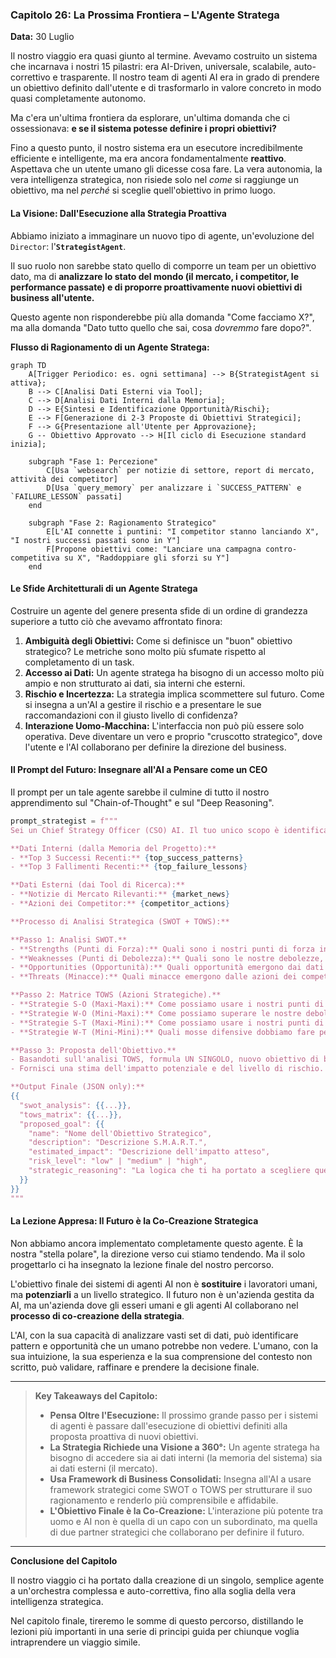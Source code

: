 ### **Capitolo 26: La Prossima Frontiera – L'Agente Stratega**

**Data:** 30 Luglio

Il nostro viaggio era quasi giunto al termine. Avevamo costruito un sistema che incarnava i nostri 15 pilastri: era AI-Driven, universale, scalabile, auto-correttivo e trasparente. Il nostro team di agenti AI era in grado di prendere un obiettivo definito dall'utente e di trasformarlo in valore concreto in modo quasi completamente autonomo.

Ma c'era un'ultima frontiera da esplorare, un'ultima domanda che ci ossessionava: **e se il sistema potesse definire i propri obiettivi?**

Fino a questo punto, il nostro sistema era un esecutore incredibilmente efficiente e intelligente, ma era ancora fondamentalmente **reattivo**. Aspettava che un utente umano gli dicesse cosa fare. La vera autonomia, la vera intelligenza strategica, non risiede solo nel *come* si raggiunge un obiettivo, ma nel *perché* si sceglie quell'obiettivo in primo luogo.

#### **La Visione: Dall'Esecuzione alla Strategia Proattiva**

Abbiamo iniziato a immaginare un nuovo tipo di agente, un'evoluzione del `Director`: l'**`StrategistAgent`**.

Il suo ruolo non sarebbe stato quello di comporre un team per un obiettivo dato, ma di **analizzare lo stato del mondo (il mercato, i competitor, le performance passate) e di proporre proattivamente nuovi obiettivi di business all'utente.**

Questo agente non risponderebbe più alla domanda "Come facciamo X?", ma alla domanda "Dato tutto quello che sai, cosa *dovremmo* fare dopo?".

**Flusso di Ragionamento di un Agente Stratega:**

```mermaid
graph TD
    A[Trigger Periodico: es. ogni settimana] --> B{StrategistAgent si attiva};
    B --> C[Analisi Dati Esterni via Tool];
    C --> D[Analisi Dati Interni dalla Memoria];
    D --> E{Sintesi e Identificazione Opportunità/Rischi};
    E --> F[Generazione di 2-3 Proposte di Obiettivi Strategici];
    F --> G{Presentazione all'Utente per Approvazione};
    G -- Obiettivo Approvato --> H[Il ciclo di Esecuzione standard inizia];

    subgraph "Fase 1: Percezione"
        C[Usa `websearch` per notizie di settore, report di mercato, attività dei competitor]
        D[Usa `query_memory` per analizzare i `SUCCESS_PATTERN` e `FAILURE_LESSON` passati]
    end

    subgraph "Fase 2: Ragionamento Strategico"
        E[L'AI connette i puntini: "I competitor stanno lanciando X", "I nostri successi passati sono in Y"]
        F[Propone obiettivi come: "Lanciare una campagna contro-competitiva su X", "Raddoppiare gli sforzi su Y"]
    end
```

#### **Le Sfide Architetturali di un Agente Stratega**

Costruire un agente del genere presenta sfide di un ordine di grandezza superiore a tutto ciò che avevamo affrontato finora:

1.  **Ambiguità degli Obiettivi:** Come si definisce un "buon" obiettivo strategico? Le metriche sono molto più sfumate rispetto al completamento di un task.
2.  **Accesso ai Dati:** Un agente stratega ha bisogno di un accesso molto più ampio e non strutturato ai dati, sia interni che esterni.
3.  **Rischio e Incertezza:** La strategia implica scommettere sul futuro. Come si insegna a un'AI a gestire il rischio e a presentare le sue raccomandazioni con il giusto livello di confidenza?
4.  **Interazione Uomo-Macchina:** L'interfaccia non può più essere solo operativa. Deve diventare un vero e proprio "cruscotto strategico", dove l'utente e l'AI collaborano per definire la direzione del business.

#### **Il Prompt del Futuro: Insegnare all'AI a Pensare come un CEO**

Il prompt per un tale agente sarebbe il culmine di tutto il nostro apprendimento sul "Chain-of-Thought" e sul "Deep Reasoning".

```python
prompt_strategist = f"""
Sei un Chief Strategy Officer (CSO) AI. Il tuo unico scopo è identificare la prossima, singola iniziativa più impattante per il business. Analizza i seguenti dati e proponi un nuovo obiettivo strategico.

**Dati Interni (dalla Memoria del Progetto):**
- **Top 3 Successi Recenti:** {top_success_patterns}
- **Top 3 Fallimenti Recenti:** {top_failure_lessons}

**Dati Esterni (dai Tool di Ricerca):**
- **Notizie di Mercato Rilevanti:** {market_news}
- **Azioni dei Competitor:** {competitor_actions}

**Processo di Analisi Strategica (SWOT + TOWS):**

**Passo 1: Analisi SWOT.**
- **Strengths (Punti di Forza):** Quali sono i nostri punti di forza interni, basati sui successi passati?
- **Weaknesses (Punti di Debolezza):** Quali sono le nostre debolezze, basate sui fallimenti passati?
- **Opportunities (Opportunità):** Quali opportunità emergono dai dati di mercato?
- **Threats (Minacce):** Quali minacce emergono dalle azioni dei competitor?

**Passo 2: Matrice TOWS (Azioni Strategiche).**
- **Strategie S-O (Maxi-Maxi):** Come possiamo usare i nostri punti di forza per cogliere le opportunità?
- **Strategie W-O (Mini-Maxi):** Come possiamo superare le nostre debolezze sfruttando le opportunità?
- **Strategie S-T (Maxi-Mini):** Come possiamo usare i nostri punti di forza per difenderci dalle minacce?
- **Strategie W-T (Mini-Mini):** Quali mosse difensive dobbiamo fare per minimizzare debolezze e minacce?

**Passo 3: Proposta dell'Obiettivo.**
- Basandoti sull'analisi TOWS, formula UN SINGOLO, nuovo obiettivo di business che sia S.M.A.R.T. (Specifico, Misurabile, Azionabile, Rilevante, Definito nel Tempo).
- Fornisci una stima dell'impatto potenziale e del livello di rischio.

**Output Finale (JSON only):**
{{
  "swot_analysis": {{...}},
  "tows_matrix": {{...}},
  "proposed_goal": {{
    "name": "Nome dell'Obiettivo Strategico",
    "description": "Descrizione S.M.A.R.T.",
    "estimated_impact": "Descrizione dell'impatto atteso",
    "risk_level": "low" | "medium" | "high",
    "strategic_reasoning": "La logica che ti ha portato a scegliere questo obiettivo rispetto ad altri."
  }}
}}
"""
```

#### **La Lezione Appresa: Il Futuro è la Co-Creazione Strategica**

Non abbiamo ancora implementato completamente questo agente. È la nostra "stella polare", la direzione verso cui stiamo tendendo. Ma il solo progettarlo ci ha insegnato la lezione finale del nostro percorso.

L'obiettivo finale dei sistemi di agenti AI non è **sostituire** i lavoratori umani, ma **potenziarli** a un livello strategico. Il futuro non è un'azienda gestita da AI, ma un'azienda dove gli esseri umani e gli agenti AI collaborano nel **processo di co-creazione della strategia**.

L'AI, con la sua capacità di analizzare vasti set di dati, può identificare pattern e opportunità che un umano potrebbe non vedere. L'umano, con la sua intuizione, la sua esperienza e la sua comprensione del contesto non scritto, può validare, raffinare e prendere la decisione finale.

---
> **Key Takeaways del Capitolo:**
>
> *   **Pensa Oltre l'Esecuzione:** Il prossimo grande passo per i sistemi di agenti è passare dall'esecuzione di obiettivi definiti alla proposta proattiva di nuovi obiettivi.
> *   **La Strategia Richiede una Visione a 360°:** Un agente stratega ha bisogno di accedere sia ai dati interni (la memoria del sistema) sia ai dati esterni (il mercato).
> *   **Usa Framework di Business Consolidati:** Insegna all'AI a usare framework strategici come SWOT o TOWS per strutturare il suo ragionamento e renderlo più comprensibile e affidabile.
> *   **L'Obiettivo Finale è la Co-Creazione:** L'interazione più potente tra uomo e AI non è quella di un capo con un subordinato, ma quella di due partner strategici che collaborano per definire il futuro.
---

**Conclusione del Capitolo**

Il nostro viaggio ci ha portato dalla creazione di un singolo, semplice agente a un'orchestra complessa e auto-correttiva, fino alla soglia della vera intelligenza strategica.

Nel capitolo finale, tireremo le somme di questo percorso, distillando le lezioni più importanti in una serie di principi guida per chiunque voglia intraprendere un viaggio simile.
